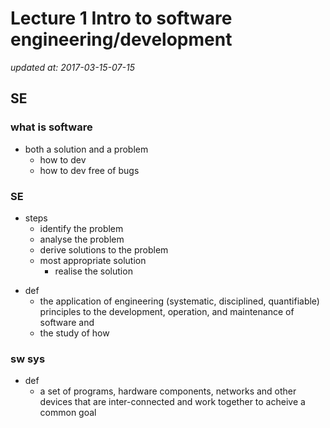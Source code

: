# Lecture 1  Intro to software engineering/development

_updated at: 2017-03-15-07-15_

## SE

### what is software
+ both a solution and a problem
    * how to dev
    * how to dev free of bugs

### SE
* steps
    - identify the problem
    - analyse the problem
    - derive solutions to the problem
    - most appropriate solution
        - realise the solution
+ def
    * the application of engineering (systematic, disciplined, quantifiable)  principles to the development, operation, and maintenance of software and
    * the study of how

### sw sys
+ def
    + a set of programs, hardware components, networks and other devices that are inter-connected and work together to acheive a common goal